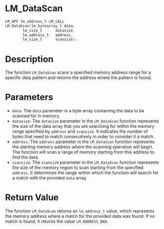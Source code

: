 # LM_DataScan

```c
LM_API lm_address_t LM_CALL
LM_DataScan(lm_bytearray_t data,
	    lm_size_t      datasize,
	    lm_address_t   address,
	    lm_size_t      scansize);
```

# Description
The function `LM_DataScan` scans a specified memory address range for a specific data pattern and
returns the address where the pattern is found.

# Parameters
 - `data`: The `data` parameter is a byte array containing the data to be scanned for in memory.
 - `datasize`: The `datasize` parameter in the `LM_DataScan` function represents the size of the
data array that you are searching for within the memory range specified by `address` and `scansize`.
It indicates the number of bytes that need to match consecutively in order to consider it a match.
 - `address`: The `address` parameter in the `LM_DataScan` function represents the starting memory
address where the scanning operation will begin. The function will scan a range of memory starting
from this address to find the data.
 - `scansize`: The `scansize` parameter in the `LM_DataScan` function represents the size of the
memory region to scan starting from the specified `address`. It determines the range within which
the function will search for a match with the provided `data` array.

# Return Value
The function `LM_DataScan` returns an `lm_address_t` value, which represents the memory
address where a match for the provided data was found. If no match is found, it returns the value
`LM_ADDRESS_BAD`.
